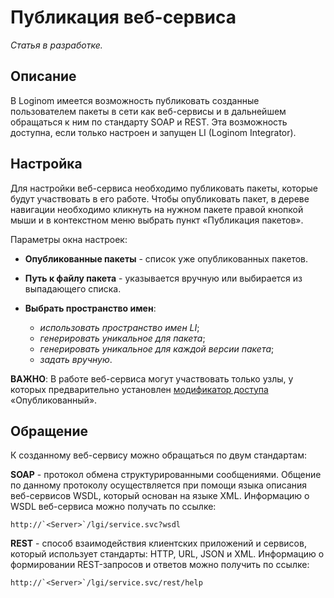 # Публикация веб-сервиса

*Статья в разработке.*

## Описание

В Loginom имеется возможность публиковать созданные пользователем пакеты в сети как веб-сервисы и в дальнейшем обращаться к ним по стандарту SOAP и REST. Эта возможность доступна, если только настроен и запущен LI (Loginom Integrator).

## Настройка

Для настройки веб-сервиса необходимо публиковать пакеты, которые будут участвовать в его работе.
Чтобы опубликовать пакет, в дереве навигации необходимо кликнуть на нужном пакете правой кнопкой мыши и в контекстном меню выбрать пункт «Публикация пакетов». 

Параметры окна настроек:


*  **Опубликованные пакеты** - список уже опубликованных пакетов.

*  **Путь к файлу пакета** - указывается вручную или выбирается из выпадающего списка.

*  **Выбрать пространство имен**:
    * *использовать пространство имен LI*;
    * *генерировать уникальное для пакета*;
    * *генерировать уникальное для каждой версии пакета*;
    * *задать вручную*.


**ВАЖНО**: В работе веб-сервиса могут участвовать только узлы, у которых предварительно установлен [модификатор доступа](/app/glossary/access_modifier.md) «Опубликованный».

## Обращение

К созданному веб-сервису можно обращаться по двум стандартам: 

**SOAP** - протокол обмена структурированными сообщениями. Общение по данному протоколу осуществляется при помощи языка описания веб-сервисов  WSDL, который основан на языке XML. Информацию о WSDL веб-сервиса можно получать по ссылке: 

	
	http://`<Server>`/lgi/service.svc?wsdl 


**REST** - способ взаимодействия клиентских приложений и сервисов, который использует стандарты: HTTP, URL, JSON и XML. Информацию о формировании REST-запросов и ответов можно получить по ссылке:

	
	http://`<Server>`/lgi/service.svc/rest/help 



 





 

 

